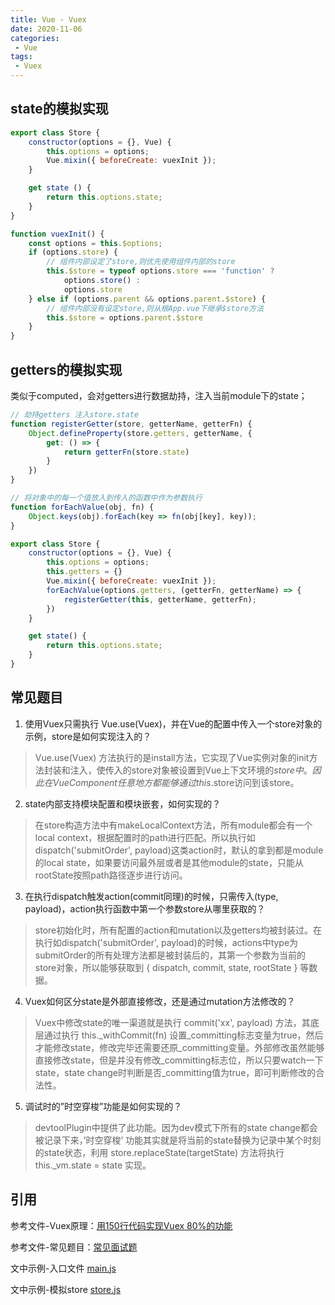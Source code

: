 ```yaml
---
title: Vue - Vuex
date: 2020-11-06
categories:
 - Vue
tags:
 - Vuex
---
```


## state的模拟实现

```js
export class Store {
    constructor(options = {}, Vue) {
        this.options = options;
        Vue.mixin({ beforeCreate: vuexInit });
    }

    get state () {
        return this.options.state;
    }
}

function vuexInit() {
    const options = this.$options;
    if (options.store) {
        // 组件内部设定了store,则优先使用组件内部的store
        this.$store = typeof options.store === 'function' ?
            options.store() :
            options.store
    } else if (options.parent && options.parent.$store) {
        // 组件内部没有设定store,则从根App.vue下继承$store方法
        this.$store = options.parent.$store
    }
}
```

## getters的模拟实现

类似于computed，会对getters进行数据劫持，注入当前module下的state；

```js
// 劫持getters 注入store.state
function registerGetter(store, getterName, getterFn) {
    Object.defineProperty(store.getters, getterName, {
        get: () => {
            return getterFn(store.state)
        }
    })
}

// 将对象中的每一个值放入到传入的函数中作为参数执行
function forEachValue(obj, fn) {
    Object.keys(obj).forEach(key => fn(obj[key], key));
}

export class Store {
    constructor(options = {}, Vue) {
        this.options = options;
        this.getters = {}
        Vue.mixin({ beforeCreate: vuexInit });
        forEachValue(options.getters, (getterFn, getterName) => {
            registerGetter(this, getterName, getterFn);
        })
    }

    get state() {
        return this.options.state;
    }
}
```

## 常见题目

1. 使用Vuex只需执行 Vue.use(Vuex)，并在Vue的配置中传入一个store对象的示例，store是如何实现注入的？

> Vue.use(Vuex) 方法执行的是install方法，它实现了Vue实例对象的init方法封装和注入，使传入的store对象被设置到Vue上下文环境的$store中。因此在Vue Component任意地方都能够通过this.$store访问到该store。

2. state内部支持模块配置和模块嵌套，如何实现的？

> 在store构造方法中有makeLocalContext方法，所有module都会有一个local context，根据配置时的path进行匹配。所以执行如dispatch('submitOrder', payload)这类action时，默认的拿到都是module的local state，如果要访问最外层或者是其他module的state，只能从rootState按照path路径逐步进行访问。

3. 在执行dispatch触发action(commit同理)的时候，只需传入(type, payload)，action执行函数中第一个参数store从哪里获取的？

> store初始化时，所有配置的action和mutation以及getters均被封装过。在执行如dispatch('submitOrder', payload)的时候，actions中type为submitOrder的所有处理方法都是被封装后的，其第一个参数为当前的store对象，所以能够获取到 { dispatch, commit, state, rootState } 等数据。

4. Vuex如何区分state是外部直接修改，还是通过mutation方法修改的？

> Vuex中修改state的唯一渠道就是执行 commit('xx', payload) 方法，其底层通过执行 this._withCommit(fn) 设置_committing标志变量为true，然后才能修改state，修改完毕还需要还原_committing变量。外部修改虽然能够直接修改state，但是并没有修改_committing标志位，所以只要watch一下state，state change时判断是否_committing值为true，即可判断修改的合法性。

5. 调试时的”时空穿梭”功能是如何实现的？

> devtoolPlugin中提供了此功能。因为dev模式下所有的state change都会被记录下来，’时空穿梭’ 功能其实就是将当前的state替换为记录中某个时刻的state状态，利用 store.replaceState(targetState) 方法将执行this._vm.state = state 实现。

## 引用

参考文件-Vuex原理：[用150行代码实现Vuex 80%的功能](https://juejin.im/post/5c62ea95e51d457ffe60c084)

参考文件-常见题目：[常见面试题](https://tech.meituan.com/2017/04/27/vuex-code-analysis.html)

文中示例-入口文件 [main.js](https://github.com/isEddrick/blog/blob/master/docs/note/vue/vuex/main.js)

文中示例-模拟store [store.js](https://github.com/isEddrick/blog/blob/master/docs/note/vue/vuex/store.js)
